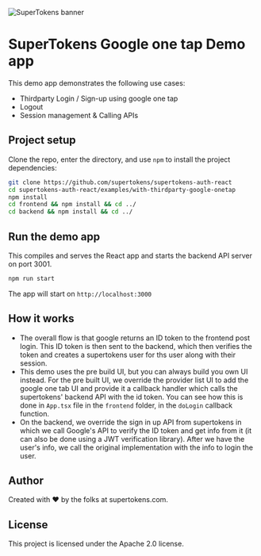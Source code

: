 ![SuperTokens banner](https://raw.githubusercontent.com/supertokens/supertokens-logo/master/images/Artboard%20%E2%80%93%2027%402x.png)

# SuperTokens Google one tap Demo app

This demo app demonstrates the following use cases:

-   Thirdparty Login / Sign-up using google one tap
-   Logout
-   Session management & Calling APIs

## Project setup

Clone the repo, enter the directory, and use `npm` to install the project dependencies:

```bash
git clone https://github.com/supertokens/supertokens-auth-react
cd supertokens-auth-react/examples/with-thirdparty-google-onetap
npm install
cd frontend && npm install && cd ../
cd backend && npm install && cd ../
```

## Run the demo app

This compiles and serves the React app and starts the backend API server on port 3001.

```bash
npm run start
```

The app will start on `http://localhost:3000`

## How it works

-   The overall flow is that google returns an ID token to the frontend post login. This ID token is then sent to the backend, which then verifies the token and creates a supertokens user for ths user along with their session.
-   This demo uses the pre build UI, but you can always build you own UI instead. For the pre built UI, we override the provider list UI to add the google one tab UI and provide it a callback handler which calls the supertokens' backend API with the id token. You can see how this is done in `App.tsx` file in the `frontend` folder, in the `doLogin` callback function.
-   On the backend, we override the sign in up API from supertokens in which we call Google's API to verify the ID token and get info from it (it can also be done using a JWT verification library). After we have the user's info, we call the original implementation with the info to login the user.

## Author

Created with :heart: by the folks at supertokens.com.

## License

This project is licensed under the Apache 2.0 license.
